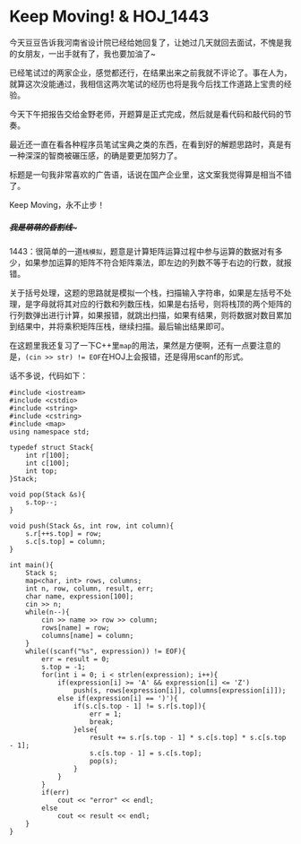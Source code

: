 # Keep Moving! & HOJ_1443  

今天豆豆告诉我河南省设计院已经给她回复了，让她过几天就回去面试，不愧是我的女朋友，一出手就有了，我也要加油了~  

已经笔试过的两家企业，感觉都还行，在结果出来之前我就不评论了。事在人为，就算这次没能通过，我相信这两次笔试的经历也将是我今后找工作道路上宝贵的经验。  

今天下午把报告交给金野老师，开题算是正式完成，然后就是看代码和敲代码的节奏。  

最近还一直在看各种程序员笔试宝典之类的东西，在看到好的解题思路时，真是有一种深深的智商被碾压感，的确是要更加努力了。  

标题是一句我非常喜欢的广告语，话说在国产企业里，这文案我觉得算是相当不错了。  

Keep Moving，永不止步！  

##### ~~~~~~~~~~~~我是萌萌的昏割线~~~~~~~~~~~~~  

1443：很简单的一道```栈模拟```，题意是计算矩阵运算过程中参与运算的数据对有多少，如果参加运算的矩阵不符合矩阵乘法，即左边的列数不等于右边的行数，就报错。  

关于括号处理，这题的思路就是模拟一个栈，扫描输入字符串，如果是左括号不处理，是字母就将其对应的行数和列数压栈，如果是右括号，则将栈顶的两个矩阵的行列数弹出进行计算，如果报错，就跳出扫描，如果有结果，则将数据对数目累加到结果中，并将乘积矩阵压栈，继续扫描。最后输出结果即可。  

在这题里我还复习了一下C++里```map```的用法，果然是方便啊，还有一点要注意的是，```(cin >> str) != EOF```在HOJ上会报错，还是得用scanf的形式。  

话不多说，代码如下：  

    #include <iostream>
    #include <cstdio>
    #include <string>
    #include <cstring>
    #include <map>
    using namespace std;
    
    typedef struct Stack{
        int r[100];
        int c[100];
        int top;
    }Stack;

    void pop(Stack &s){
        s.top--;
    }

    void push(Stack &s, int row, int column){
        s.r[++s.top] = row;
        s.c[s.top] = column;
    }
    
    int main(){
        Stack s;
        map<char, int> rows, columns;
        int n, row, column, result, err;
        char name, expression[100];
        cin >> n;
        while(n--){
            cin >> name >> row >> column;
            rows[name] = row;
            columns[name] = column;
        }
        while((scanf("%s", expression)) != EOF){
            err = result = 0;
            s.top = -1;
            for(int i = 0; i < strlen(expression); i++){
                if(expression[i] >= 'A' && expression[i] <= 'Z')
                    push(s, rows[expression[i]], columns[expression[i]]);
                else if(expression[i] == ')'){
                    if(s.c[s.top - 1] != s.r[s.top]){
                        err = 1;
                        break;
                    }else{
                        result += s.r[s.top - 1] * s.c[s.top] * s.c[s.top - 1];
                        s.c[s.top - 1] = s.c[s.top];
                        pop(s);
                    }
                }
            }
            if(err)
                cout << "error" << endl;
            else
                cout << result << endl;
        }
    }
